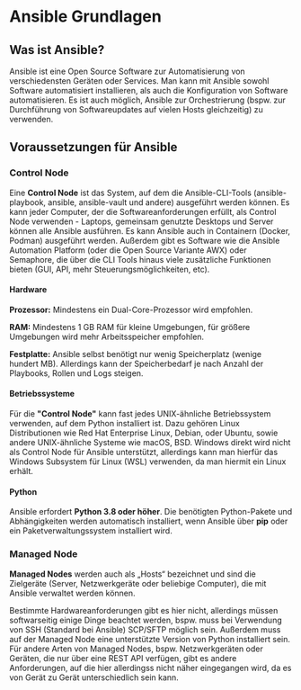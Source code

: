 # Ansible Grundlagen

## Was ist Ansible?

Ansible ist eine Open Source Software zur Automatisierung von verschiedensten Geräten oder Services. Man kann mit Ansible sowohl Software automatisiert installieren, als auch die Konfiguration von Software automatisieren. Es ist auch möglich, Ansible zur Orchestrierung (bspw. zur Durchführung von Softwareupdates auf vielen Hosts gleichzeitig) zu verwenden. 

## Voraussetzungen für Ansible

### Control Node

Eine **Control Node** ist das System, auf dem die Ansible-CLI-Tools (ansible-playbook, ansible, ansible-vault und andere) ausgeführt werden können. Es kann jeder Computer, der die Softwareanforderungen erfüllt, als Control Node verwenden - Laptops, gemeinsam genutzte Desktops und Server können alle Ansible ausführen. Es kann Ansible auch in Containern (Docker, Podman) ausgeführt werden. Außerdem gibt es Software wie die Ansible Automation Platform (oder die Open Source Variante AWX) oder Semaphore, die über die CLI Tools hinaus viele zusätzliche Funktionen bieten (GUI, API, mehr Steuerungsmöglichkeiten, etc).

#### Hardware

**Prozessor:** Mindestens ein Dual-Core-Prozessor wird empfohlen.

**RAM:** Mindestens 1 GB RAM für kleine Umgebungen, für größere Umgebungen wird mehr Arbeitsspeicher empfohlen.

**Festplatte:** Ansible selbst benötigt nur wenig Speicherplatz (wenige hundert MB). Allerdings kann der Speicherbedarf je nach Anzahl der Playbooks, Rollen und Logs steigen.

#### Betriebssysteme

Für die **"Control Node"** kann fast jedes UNIX-ähnliche Betriebssystem verwenden, auf dem Python installiert ist. Dazu gehören Linux Distributionen wie Red Hat Enterprise Linux, Debian, oder Ubuntu, sowie andere UNIX-ähnliche Systeme wie macOS, BSD. Windows direkt wird nicht als Control Node für Ansible unterstützt, allerdings kann man hierfür das Windows Subsystem für Linux (WSL) verwenden, da man hiermit ein Linux erhält.

#### Python

Ansible erfordert **Python 3.8 oder höher**.
Die benötigten Python-Pakete und Abhängigkeiten werden automatisch installiert, wenn Ansible über **pip** oder ein Paketverwaltungssystem installiert wird.

### Managed Node

**Managed Nodes** werden auch als „Hosts“ bezeichnet und sind die Zielgeräte (Server, Netzwerkgeräte oder beliebige Computer), die mit Ansible verwaltet werden können.

Bestimmte Hardwareanforderungen gibt es hier nicht, allerdings müssen softwarseitig einige Dinge beachtet werden, bspw. muss bei Verwendung von SSH (Standard bei Ansible) SCP/SFTP möglich sein. Außerdem muss auf der Managed Node eine unterstützte Version von Python installiert sein. Für andere Arten von Managed Nodes, bspw. Netzwerkgeräten oder Geräten, die nur über eine REST API verfügen, gibt es andere Anforderungen, auf die hier allerdingss nicht näher eingegangen wird, da es von Gerät zu Gerät unterschiedlich sein kann.